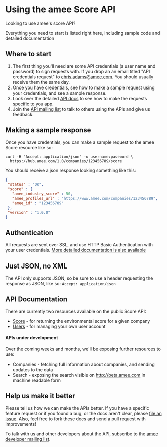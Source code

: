 Using the amee Score API
========================

Looking to use amee's score API? 

Everything you need to start is listed right here, including sample code and detailed documentation

Where to start
--------------

1. The first thing you'll need are some API credentials (a user name and password) to sign requests with. If you drop an an email titled "API credentials request" to [chris.adams@amee.com](mailto:mail@chrisadams.me.uk). You should usually receive them the same day.
2. Once you have credentials, see how to make a sample request using your credentials, and see a sample response.
3. Look over the detailed [API docs](https://github.com/AMEE/score-api/blob/master/sections/resources.md) to see how to make the requests specific to you app.
5. Join the [API mailing list](http://groups.google.com/group/amee-developer) to talk to others using the APIs and give us feedback.

Making a sample response
------------------------

Once you have credentials, you can make a sample request to the amee Score resource like so:

```shell
curl -H "Accept: application/json" -u username:password \ 
  https://hub.amee.com/1.0/companies/123456789/score
```

You should receive a json response looking something like this:

```json
{
 "status" : "OK",
 "score" : {
   "amee_industry_score" : 50,
   "amee_profiles_url" : "https://www.amee.com/companies/123456789",
   "amee_id" : "123456789"
 },
 "version" : "1.0.0"
}
```


Authentication
--------------

All requests are sent over SSL, and use HTTP Basic Authentication with your user credentials. [More detailed documentation is also available ](https://github.com/AMEE/score-api/blob/master/sections/score.md#Authentication)

Just JSON, no XML
-----------------

The API only supports JSON, so be sure to use a header requesting the response as JSON, like so: `Accept: application/json`


API Documentation
-----------------

There are currently two resources available on the public Score API:

* [Score](https://github.com/AMEE/score-api/blob/master/sections/score.md) - for returning the environmental score for a given company
* [Users](https://github.com/AMEE/score-api/blob/master/sections/resources.md) - for managing your own user account

#### APIs under development

Over the coming weeks and months, we'll be exposing further resources to use:

* Companies - fetching full information about companies, and sending updates to the data
* Search - exposing the search visible on http://beta.amee.com in machine readable form


Help us make it better
----------------------

Please tell us how we can make the APIs better. If you have a specific feature request or if you found a bug, or the docs aren't clear, please [file an issue](https://github.com/AMEE/score-api/issues). Also, feel free to fork these docs and send a pull request with improvements!

To talk with us and other developers about the API, subscribe to the [amee developer mailing list](http://groups.google.com/group/amee-developer).